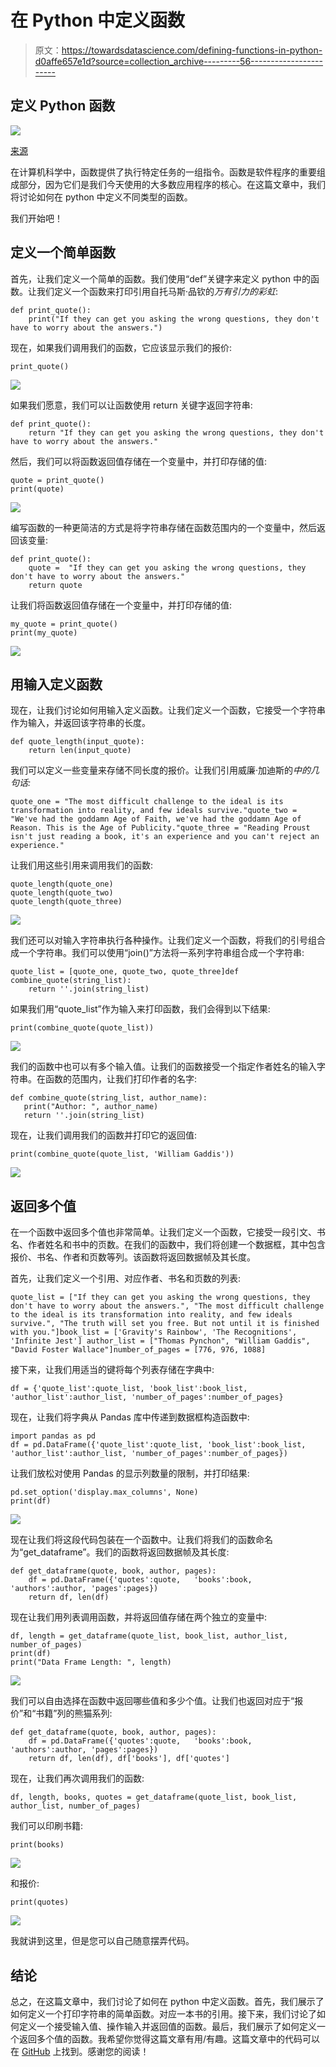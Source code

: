 # 在 Python 中定义函数

> 原文：<https://towardsdatascience.com/defining-functions-in-python-d0affe657e1d?source=collection_archive---------56----------------------->

## 定义 Python 函数

![](img/e6a3fbc6adfcdbd071bb95c36b31dd70.png)

[来源](https://www.pexels.com/photo/snow-dawn-landscape-sunset-4403924/)

在计算机科学中，函数提供了执行特定任务的一组指令。函数是软件程序的重要组成部分，因为它们是我们今天使用的大多数应用程序的核心。在这篇文章中，我们将讨论如何在 python 中定义不同类型的函数。

我们开始吧！

## 定义一个简单函数

首先，让我们定义一个简单的函数。我们使用“def”关键字来定义 python 中的函数。让我们定义一个函数来打印引用自托马斯·品钦的*万有引力的彩虹*:

```
def print_quote():
    print("If they can get you asking the wrong questions, they don't have to worry about the answers.")
```

现在，如果我们调用我们的函数，它应该显示我们的报价:

```
print_quote()
```

![](img/eb889ec61df2308945eed8da93c91763.png)

如果我们愿意，我们可以让函数使用 return 关键字返回字符串:

```
def print_quote():
    return "If they can get you asking the wrong questions, they don't have to worry about the answers."
```

然后，我们可以将函数返回值存储在一个变量中，并打印存储的值:

```
quote = print_quote()
print(quote)
```

![](img/eb889ec61df2308945eed8da93c91763.png)

编写函数的一种更简洁的方式是将字符串存储在函数范围内的一个变量中，然后返回该变量:

```
def print_quote():
    quote =  "If they can get you asking the wrong questions, they don't have to worry about the answers."
    return quote
```

让我们将函数返回值存储在一个变量中，并打印存储的值:

```
my_quote = print_quote()
print(my_quote)
```

![](img/eb889ec61df2308945eed8da93c91763.png)

## 用输入定义函数

现在，让我们讨论如何用输入定义函数。让我们定义一个函数，它接受一个字符串作为输入，并返回该字符串的长度。

```
def quote_length(input_quote):
    return len(input_quote)
```

我们可以定义一些变量来存储不同长度的报价。让我们引用威廉·加迪斯的*中的几句话:*

```
quote_one = "The most difficult challenge to the ideal is its transformation into reality, and few ideals survive."quote_two = "We've had the goddamn Age of Faith, we've had the goddamn Age of Reason. This is the Age of Publicity."quote_three = "Reading Proust isn't just reading a book, it's an experience and you can't reject an experience."
```

让我们用这些引用来调用我们的函数:

```
quote_length(quote_one)
quote_length(quote_two)
quote_length(quote_three)
```

![](img/0cf52d91d28bf558bdfbf9bbfd27b242.png)

我们还可以对输入字符串执行各种操作。让我们定义一个函数，将我们的引号组合成一个字符串。我们可以使用“join()”方法将一系列字符串组合成一个字符串:

```
quote_list = [quote_one, quote_two, quote_three]def combine_quote(string_list):
    return ''.join(string_list)
```

如果我们用“quote_list”作为输入来打印函数，我们会得到以下结果:

```
print(combine_quote(quote_list))
```

![](img/d3c9b8a2bbbdc5bbecfb5f4a8d95b479.png)

我们的函数中也可以有多个输入值。让我们的函数接受一个指定作者姓名的输入字符串。在函数的范围内，让我们打印作者的名字:

```
def combine_quote(string_list, author_name):
   print("Author: ", author_name)
   return ''.join(string_list)
```

现在，让我们调用我们的函数并打印它的返回值:

```
print(combine_quote(quote_list, 'William Gaddis'))
```

![](img/1f9cb483f927b5c7d5482f2461a7e5ea.png)

## 返回多个值

在一个函数中返回多个值也非常简单。让我们定义一个函数，它接受一段引文、书名、作者姓名和书中的页数。在我们的函数中，我们将创建一个数据框，其中包含报价、书名、作者和页数等列。该函数将返回数据帧及其长度。

首先，让我们定义一个引用、对应作者、书名和页数的列表:

```
quote_list = ["If they can get you asking the wrong questions, they don't have to worry about the answers.", "The most difficult challenge to the ideal is its transformation into reality, and few ideals survive.", "The truth will set you free. But not until it is finished with you."]book_list = ['Gravity's Rainbow', 'The Recognitions', 'Infinite Jest'] author_list = ["Thomas Pynchon", "William Gaddis", "David Foster Wallace"]number_of_pages = [776, 976, 1088]
```

接下来，让我们用适当的键将每个列表存储在字典中:

```
df = {'quote_list':quote_list, 'book_list':book_list, 'author_list':author_list, 'number_of_pages':number_of_pages}
```

现在，让我们将字典从 Pandas 库中传递到数据框构造函数中:

```
import pandas as pd 
df = pd.DataFrame({'quote_list':quote_list, 'book_list':book_list, 'author_list':author_list, 'number_of_pages':number_of_pages})
```

让我们放松对使用 Pandas 的显示列数量的限制，并打印结果:

```
pd.set_option('display.max_columns', None)
print(df)
```

![](img/52b36b11a66356aecfbfddcd7f0e7b87.png)

现在让我们将这段代码包装在一个函数中。让我们将我们的函数命名为“get_dataframe”。我们的函数将返回数据帧及其长度:

```
def get_dataframe(quote, book, author, pages):
    df = pd.DataFrame({'quotes':quote,   'books':book, 'authors':author, 'pages':pages})
    return df, len(df)
```

现在让我们用列表调用函数，并将返回值存储在两个独立的变量中:

```
df, length = get_dataframe(quote_list, book_list, author_list, number_of_pages)
print(df)
print("Data Frame Length: ", length)
```

![](img/c35a232545a50888c8237ed82c7e7da3.png)

我们可以自由选择在函数中返回哪些值和多少个值。让我们也返回对应于“报价”和“书籍”列的熊猫系列:

```
def get_dataframe(quote, book, author, pages):
    df = pd.DataFrame({'quotes':quote,   'books':book, 'authors':author, 'pages':pages})
    return df, len(df), df['books'], df['quotes']
```

现在，让我们再次调用我们的函数:

```
df, length, books, quotes = get_dataframe(quote_list, book_list, author_list, number_of_pages) 
```

我们可以印刷书籍:

```
print(books)
```

![](img/490afdb72be873f6a0511e373183fc48.png)

和报价:

```
print(quotes)
```

![](img/c79da08fa09bbafcdadd12dd2c998339.png)

我就讲到这里，但是您可以自己随意摆弄代码。

## 结论

总之，在这篇文章中，我们讨论了如何在 python 中定义函数。首先，我们展示了如何定义一个打印字符串的简单函数。对应一本书的引用。接下来，我们讨论了如何定义一个接受输入值、操作输入并返回值的函数。最后，我们展示了如何定义一个返回多个值的函数。我希望你觉得这篇文章有用/有趣。这篇文章中的代码可以在 [GitHub](https://github.com/spierre91/medium_code/blob/master/basic_python/defining_functions_tutorial.py) 上找到。感谢您的阅读！